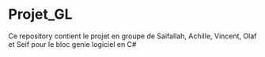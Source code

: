 # Projet_GL
Ce repository contient le projet en groupe de Saifallah, Achille, Vincent, Olaf et Seif pour le bloc genie logiciel en C#
